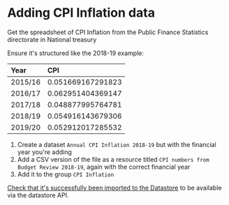 # Adding CPI Inflation data

Get the spreadsheet of CPI Inflation from the Public Finance Statistics directorate in National treasury

Ensure it's structured like the 2018-19 example:

| Year | CPI |
| :--- | :--- |
| 2015/16 | 0.051669167291823 |
| 2016/17 | 0.062951404369147 |
| 2017/18 | 0.048877995764781 |
| 2018/19 | 0.054916143679306 |
| 2019/20 | 0.052912017285532 |

1. Create a dataset `Annual CPI Inflation 2018-19` but with the financial year you're adding
2. Add a CSV version of the file as a resource titled `CPI numbers from Budget Review 2018-19`, again with the correct financial year
3. Add it to the group `CPI Inflation`

[Check that it's successfully been imported to the Datastore](../../services/vulekamali-ckan/ckan-datastore.md#checking-that-a-resource-has-been-imported-successfully) to be available via the datastore API.



